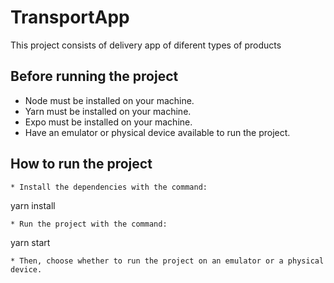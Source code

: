 # TransportApp

This project consists of delivery app of diferent types of products


## Before running the project

* Node must be installed on your machine.
* Yarn must be installed on your machine.
* Expo must be installed on your machine.
* Have an emulator or physical device available to run the project.

## How to run the project

```
* Install the dependencies with the command:
```
yarn install
```
* Run the project with the command:
```
yarn start
```
* Then, choose whether to run the project on an emulator or a physical device.
